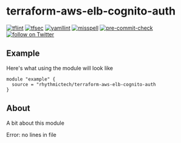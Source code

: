 # terraform-aws-elb-cognito-auth

[![tflint](https://github.com/rhythmictech/terraform-aws-elb-cognito-auth/workflows/tflint/badge.svg?branch=main&event=push)](https://github.com/rhythmictech/terraform-aws-elb-cognito-auth/actions?query=workflow%3Atflint+event%3Apush+branch%3Amain)
[![tfsec](https://github.com/rhythmictech/terraform-aws-elb-cognito-auth/workflows/tfsec/badge.svg?branch=main&event=push)](https://github.com/rhythmictech/terraform-aws-elb-cognito-auth/actions?query=workflow%3Atfsec+event%3Apush+branch%3Amain)
[![yamllint](https://github.com/rhythmictech/terraform-aws-elb-cognito-auth/workflows/yamllint/badge.svg?branch=main&event=push)](https://github.com/rhythmictech/terraform-aws-elb-cognito-auth/actions?query=workflow%3Ayamllint+event%3Apush+branch%3Amain)
[![misspell](https://github.com/rhythmictech/terraform-aws-elb-cognito-auth/workflows/misspell/badge.svg?branch=main&event=push)](https://github.com/rhythmictech/terraform-aws-elb-cognito-auth/actions?query=workflow%3Amisspell+event%3Apush+branch%3Amain)
[![pre-commit-check](https://github.com/rhythmictech/terraform-aws-elb-cognito-auth/workflows/pre-commit-check/badge.svg?branch=main&event=push)](https://github.com/rhythmictech/terraform-aws-elb-cognito-auth/actions?query=workflow%3Apre-commit-check+event%3Apush+branch%3Amain)
<a href="https://twitter.com/intent/follow?screen_name=RhythmicTech"><img src="https://img.shields.io/twitter/follow/RhythmicTech?style=social&logo=RhythmicTech" alt="follow on Twitter"></a>

## Example
Here's what using the module will look like
```hcl
module "example" {
  source = "rhythmictech/terraform-aws-elb-cognito-auth
}
```

## About
A bit about this module

<!-- BEGINNING OF PRE-COMMIT-TERRAFORM DOCS HOOK -->
Error: no lines in file
<!-- END OF PRE-COMMIT-TERRAFORM DOCS HOOK -->
